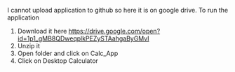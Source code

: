 I cannot upload application to github so here it is on google drive. 
To run the application
1) Download it here 
https://drive.google.com/open?id=1p1_gMB8QDweqplkPEZySTAahgaByGMvI
2) Unzip it
3) Open folder and click on Calc_App
4) Click on Desktop Calculator

 

